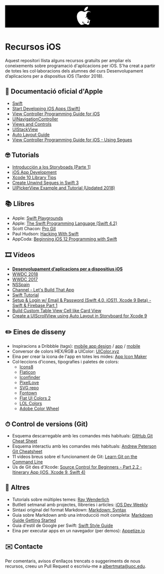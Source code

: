 # ![](https://github.com/FranHenriquez/otro/blob/master/apple-logo-secrets.jpg) 

# Recursos iOS

Aquest repositori llista alguns recursos gratuïts per ampliar els coneixements sobre programació d'aplicacions per iOS. S'ha creat a partir de totes les col·laboracions dels alumnes del curs Desenvolupament d’aplicacions per a dispositius iOS (Tardor 2018).

## 📱 Documentació oficial d'Apple

* [Swift](https://developer.apple.com/documentation/swift)
* [Start Developing iOS Apps (Swift)](https://developer.apple.com/library/archive/referencelibrary/GettingStarted/DevelopiOSAppsSwift/index.html)
* [View Controller Programming Guide for iOS](https://developer.apple.com/library/archive/featuredarticles/ViewControllerPGforiPhoneOS/index.html)
* [UINavigationController](https://developer.apple.com/documentation/uikit/uinavigationcontroller)
* [Views and Controls](https://developer.apple.com/documentation/uikit/views_and_controls)
* [UIStackView](https://developer.apple.com/documentation/uikit/uistackview)
* [Auto Layout Guide](https://developer.apple.com/library/archive/documentation/UserExperience/Conceptual/AutolayoutPG/index.html) 
* [View Controller Programming Guide for iOS - Using Segues](https://developer.apple.com/library/archive/featuredarticles/ViewControllerPGforiPhoneOS/UsingSegues.html#//apple_ref/doc/uid/TP40007457-CH15-SW1)

## 🤓 Tutorials

* [Introducción a los Storyboads [Parte 1]](http://www.efectoapple.com/introduccion-los-storyboards-parte-1)
* [iOS App Development](https://appsandbiscuits.com/tagged/ios-app-development)
* [Xcode 10 Library Tips](https://useyourloaf.com/blog/xcode-10-library-tips)
* [Create Unwind Segues in Swift 3](https://medium.com/@mimicatcodes/create-unwind-segues-in-swift-3-8793f7d23c6f)
* [UIPickerView Example and Tutorial (Updated 2018)](https://codewithchris.com/uipickerview-example)

## 📚 Llibres

* Apple: [Swift Playgrounds](https://www.apple.com/swift/playgrounds)
* Apple: [The Swift Programming Language (Swift 4.2)](https://itunes.apple.com/es/book/the-swift-programming-language-swift-4-1/id881256329)
* Scott Chacon: [Pro Git](https://git-scm.com/book/en/v2)
* Paul Hudson: [Hacking With Swift](https://www.hackingwithswift.com)
* AppCoda: [Beginning iOS 12 Programming with Swift](https://www.appcoda.com/learnswift)

## 🎞 Vídeos 

* __[Desenvolupament d’aplicacions per a dispositius iOS](https://almata.github.io/SOCiOS)__
* [WWDC 2018](https://developer.apple.com/videos/wwdc2018)
* [WWDC 2017](https://developer.apple.com/videos/wwdc2017)
* [NSSpain](https://vimeo.com/nsspain/videos)
* [Channel - Let's Build That App](https://www.youtube.com/channel/UCuP2vJ6kRutQBfRmdcI92mA)
* [Swift Tutorial](https://www.youtube.com/watch?v=6Zf79Ns8_oY)
* [Setup & Login w/ Email & Password (Swift 4.0, iOS11, Xcode 9 Beta) - Swift & Firebase Part 1](https://www.youtube.com/watch?v=UPKCULKi0-A)
* [Build Custom Table View Cell like Card View](https://www.youtube.com/watch?v=ZEuoaTF1bok)
* [Create a UIScrollView using Auto Layout in Storyboard for Xcode 9](https://www.youtube.com/watch?v=nfHBCQ3c4Mg)

## ✏️ Eines de disseny

* Inspiracions a Dribbble (tags): [mobile app design](https://dribbble.com/tags/mobile_app_design?s=popular) / [app](https://dribbble.com/tags/app?s=popular) / [mobile](https://dribbble.com/tags/mobile?s=popular)
* Conversor de colors HEX/RGB a UIColor: [UIColor.xyz](http://uicolor.xyz)
* Eina per crear la icona de l'app en totes les mides: [App Icon Maker](http://appiconmaker.co)
* Col·leccions d'icones, tipografies i paletes de colors:
	 * [Icons8](https://iconos8.es)
	 * [Flaticon](https://www.flaticon.com)
	 * [Iconfinder](https://www.iconfinder.com)
	 * [PixelLove](https://www.pixellove.com)
	 * [SVG repo](https://www.svgrepo.com)
	 * [Fontown](https://www.fontown.com/es)
	 * [Flat UI Colors 2](https://flatuicolors.com)
	 * [LOL Colors](https://www.webdesignrankings.com/resources/lolcolors) 
	 * [Adobe Color Wheel](https://color.adobe.com/es/create/color-wheel)

## ⏱ Control de versions (Git)

* Esquema descarregable amb les comandes més habituals: [GitHub Git Cheat Sheet](https://services.github.com/on-demand/downloads/github-git-cheat-sheet.pdf)
* Esquema interactiu amb les comandes més habituals: [Andrew Peterson Git Cheatsheet](http://ndpsoftware.com/git-cheatsheet.html)
* 11 vídeos breus sobre el funcionament de Git: [Learn Git on the Command Line](https://www.youtube.com/playlist?list=PLyCj4RCToz5DRDx3sJ4iW9i8D2G8OdHYH)
* Ús de Git des d'Xcode: [Source Control for Beginners - Part 2.2 - Itinerary App (iOS, Xcode 9, Swift 4)](https://www.youtube.com/watch?v=YutDR23ZfVM)

## 🧺 Altres

* Tutorials sobre múltiples temes: [Ray Wenderlich](https://www.raywenderlich.com/ios)
* Butlletí setmanal amb projectes, llibreries i articles: [iOS Dev Weekly](https://iosdevweekly.com)
* Sintaxi original del format Markdown: [Markdown: Syntax](https://daringfireball.net/projects/markdown/syntax)
* Guia sobre Markdown amb una introducció molt completa: [Markdown Guide Getting Started](https://www.markdownguide.org/getting-started)
* Guia d'estil de Google per Swift: [Swift Style Guide](https://google.github.io/swift)
* Eina per executar apps en un navegador (per demos): [Appetize.io](https://appetize.io)

## ✉️ Contacte

Per comentaris, avisos d'enllaços trencats o suggeriments de nous recursos, creeu un Pull Request o escriviu-me a [albertmata@uoc.edu](albertmata@uoc.edu).
